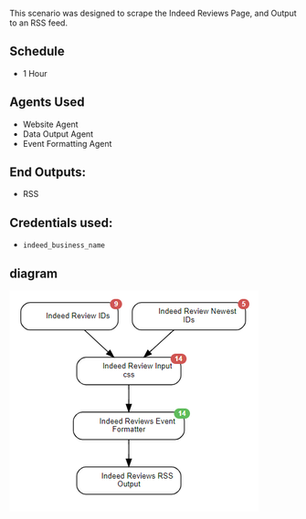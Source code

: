 This scenario was designed to scrape the Indeed Reviews Page, and Output to an RSS feed.

## Schedule
* 1 Hour

## Agents Used
* Website Agent
* Data Output Agent
* Event Formatting Agent

## End Outputs:
* RSS

## Credentials used:
* `indeed_business_name`

## diagram
<img src="diagram.PNG" alt="Diagram"/>
